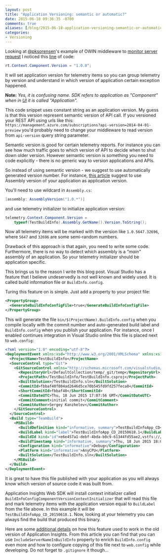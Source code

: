 ```yaml
---
layout: post
title: "Application Versioning: semantic or automatic?"
date: 2015-06-18 09:36:35 -0700
comments: true
aliases: [/blog/2015-06-18-application-versioning-semantic-or-automatic/]
categories:
- Versioning
---
```

Looking at [@pksorensen](https://twitter.com/pksorensen)'s example of OWIN middleware to [monitor server request]( https://gist.github.com/s093294/d4b8abdaf4000b6c7f80) I noticed this [line](https://gist.github.com/s093294/d4b8abdaf4000b6c7f80#file-applicationinsightrequesttrackingmiddleware-cs-L27) of code:

``` csharp
rt.Context.Component.Version = "1.0.0";
```

It will set application version for telemetry items so you can group telemetry by version and understand in which version of application certain exception happened.

**Note:** *Yes, it is confusing name. SDK refers to application as "Component" when in [UI](http://portal.azure.com) it is called "Application".*

This code snippet uses constant string as an application version. My guess is that this version represent semantic version of API call. If you versioned your REST API using urls like this: ```https://management.azure.com/subscriptions?api-version=2014-04-01-preview``` you'd probably need to change your middleware to read version from ```api-version``` query string parameter.

Semantic version is good for certain telemetry reports. For instance you can see how much traffic goes to which version of API to decide when to shut down older version. However semantic version is something you need to code explicitly - there is no generic way to version applications and APIs.

So instead of using semantic version - we suggest to use automatically generated version number. For instance, [this article](http://blogs.msdn.com/b/visualstudioalm/archive/2015/01/07/application-insights-support-for-multiple-environments-stamps-and-app-versions.aspx
) suggest to use Assembly version of your application as application version.

You'll need to use wildcard in ```Assembly.cs```:

``` csharp
[assembly: AssemblyVersion("1.0.*")]
```

and use telemetry initializer to initialize application version:

``` csharp
telemetry.Context.Component.Version =
    typeof(TestBuildInfo).Assembly.GetName().Version.ToString();
```

Now all telemetry items will be marked with the version like ```1.0.5647.32696```, where ```5647``` and ```32696``` are some semi-random numbers.

Drawback of this approach is that again, you need to write some code. Furthermore, there is no way to detect which assembly is a *"main"* assembly of an application. So your telemetry initializer should be application specific.

This brings us to the reason I write this blog post. Visual Studio has a feature that I believe undeservedly is not well known and widely used. It is called build information file or ```BuildInfo.config```.

Turing this feature on is simple. Just add a property to your project file:

``` xml
<PropertyGroup>
  <GenerateBuildInfoConfigFile>true</GenerateBuildInfoConfigFile>
</PropertyGroup>
```

This will generate the file ```bin/$(ProjectName).BuildInfo.config``` when you compile locally with the commit number and auto-generated build label and ```BuildInfo.config``` when you publish your application. For instance, once I enabled continues integration in Visual Studio online this file is placed next to ```web.config```:

``` xml
<?xml version="1.0" encoding="utf-8"?>
<DeploymentEvent xmlns:xsd="http://www.w3.org/2001/XMLSchema" xmlns:xsi="http://www.w3.org/2001/XMLSchema-instance" xmlns="http://schemas.microsoft.com/VisualStudio/DeploymentEvent/2013/06">
  <ProjectName>TestBuildInfo</ProjectName>
  <SourceControl type="Git">
    <GitSourceControl xmlns="http://schemas.microsoft.com/visualstudio/deploymentevent_git/2013/09">
      <RepositoryUrl>/DefaultCollection/temp/_git/temp</RepositoryUrl>
      <ProjectPath>/TestBuildInfo/TestBuildInfo.csproj</ProjectPath>
      <BuiltSolution>/TestBuildInfo.sln</BuiltSolution>
      <CommitId>fbbaf40f804ad2646d5ce70b545fd9fd257feca8</CommitId>
      <ShortCommitId>fbbaf40</ShortCommitId>
      <CommitDateUTC>Thu, 18 Jun 2015 17:07:56 GMT</CommitDateUTC>
      <CommitComment>initial commit</CommitComment>
      <CommitAuthor>Sergey Kanzhelev</CommitAuthor>
    </GitSourceControl>
  </SourceControl>
  <Build type="TeamBuild">
    <MSBuild>
      <BuildDefinition kind="informative, summary">TestBuildInfoApp_CD</BuildDefinition>
      <BuildLabel kind="label">TestBuildInfoApp_CD_20150618.1</BuildLabel>
      <BuildId kind="id">e6e457a1-debf-4bda-b0c9-61344fd55ae2,vstfs:///Build/Build/37</BuildId>
      <BuildTimestamp kind="informative, summary">Thu, 18 Jun 2015 18:08:19 GMT</BuildTimestamp>
      <Configuration kind="informative">Debug</Configuration>
      <Platform kind="informative">AnyCPU</Platform>
      <BuiltSolution>/TestBuildInfo.sln</BuiltSolution>
    </MSBuild>
  </Build>
</DeploymentEvent>
```

It is great to have this file published with your application as you will always know which version of source code it was built from.

Application Insights Web SDK will install context initializer called  ```BuildInfoConfigComponentVersionContextInitializer``` that will read this file and mark telemetry items with the application version equal to ```BuildLabel``` from the file above. In this example it will be ```TestBuildInfoApp_CD_20150618.1```. Now, looking at your telemetry you can always find the build that produced this binary.

Here are some [additional details](http://blogs.msdn.com/b/visualstudioalm/archive/2013/11/15/implementing-deployment-markers-in-application-insights.aspx) on how this feature used to work in the old version of Application Insights. From this article you can find that you can use ```IncludeServerNameInBuildInfo``` property to enrich ```BuildInfo.config``` even more and how to configure copying of this file next to ```web.config``` while developing. Do not forget to ```.gitignore``` it though...
